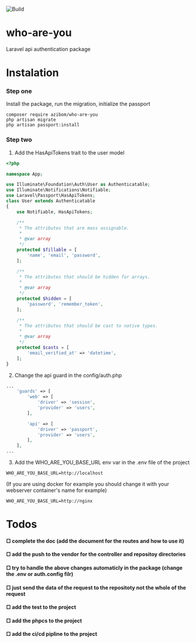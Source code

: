 ![Build](https://travis-ci.com/azibom/-azibom-whoAreYou.svg?branch=master)
# who-are-you
Laravel api authentication package
# Instalation
### Step one
Install the package, run the migration, initialize the passport  
```
composer require azibom/who-are-you
php artisan migrate
php artisan passport:install
```

### Step two
1. Add the HasApiTokens trait to the user model
```php
<?php

namespace App;

use Illuminate\Foundation\Auth\User as Authenticatable;
use Illuminate\Notifications\Notifiable;
use Laravel\Passport\HasApiTokens;
class User extends Authenticatable
{
    use Notifiable, HasApiTokens;

    /**
     * The attributes that are mass assignable.
     *
     * @var array
     */
    protected $fillable = [
        'name', 'email', 'password',
    ];

    /**
     * The attributes that should be hidden for arrays.
     *
     * @var array
     */
    protected $hidden = [
        'password', 'remember_token',
    ];

    /**
     * The attributes that should be cast to native types.
     *
     * @var array
     */
    protected $casts = [
        'email_verified_at' => 'datetime',
    ];
}

```
2. Change the api guard in the config/auth.php
```php
...
    'guards' => [
        'web' => [
            'driver' => 'session',
            'provider' => 'users',
        ],

        'api' => [
            'driver' => 'passport',
            'provider' => 'users',
        ],
    ],
...
```
3. Add the WHO_ARE_YOU_BASE_URL env var in the .env file of the project
```
WHO_ARE_YOU_BASE_URL=http://localhost
```
(If you are using docker for example you should change it with your webserver container's name for example)
```
WHO_ARE_YOU_BASE_URL=http://nginx
```
# Todos
#### □ complete the doc (add the document for the routes and how to use it)
#### □ add the push to the vendor for the controller and repositoy directories
#### □ try to handle the above changes automaticly in the package (change the .env or auth.config filr)
#### □ just send the data of the request to the repositoty not the whole of the request
#### □ add the test to the project
#### □ add the phpcs to the project
#### □ add the ci/cd pipline to the project

